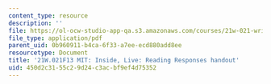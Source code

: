 ```yaml
---
content_type: resource
description: ''
file: https://ol-ocw-studio-app-qa.s3.amazonaws.com/courses/21w-021-writing-and-experience-mit-inside-live-fall-2013/450d2c3155c29d24c3acbf9ef4d75352_MIT21W_021F13_Responses.pdf
file_type: application/pdf
parent_uid: 0b960911-b4ca-6f33-a7ee-ecd880add8ee
resourcetype: Document
title: '21W.021F13 MIT: Inside, Live: Reading Responses handout'
uid: 450d2c31-55c2-9d24-c3ac-bf9ef4d75352
---
```

